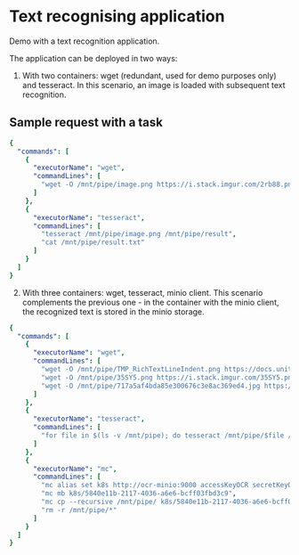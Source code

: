 # Text recognising application

Demo with a text recognition application.

The application can be deployed in two ways:
1) With two containers: wget (redundant, used for demo purposes only) and tesseract. In this scenario, an image is loaded with subsequent text recognition.

## Sample request with a task
```yaml
{
  "commands": [
    {
      "executorName": "wget",
      "commandLines": [
        "wget -O /mnt/pipe/image.png https://i.stack.imgur.com/2rb88.png"
      ]
    },
    {
      "executorName": "tesseract",
      "commandLines": [
        "tesseract /mnt/pipe/image.png /mnt/pipe/result",
        "cat /mnt/pipe/result.txt"
      ]
    }
  ]
}
```

2) With three containers: wget, tesseract, minio client. This scenario complements the previous one - in the container with the minio client, the recognized text is stored in the minio storage.

```yaml
{
  "commands": [
    {
      "executorName": "wget",
      "commandLines": [
        "wget -O /mnt/pipe/TMP_RichTextLineIndent.png https://docs.unity3d.com/Packages/com.unity.textmeshpro@3.2/manual/images/TMP_RichTextLineIndent.png",
        "wget -O /mnt/pipe/35SY5.png https://i.stack.imgur.com/35SY5.png",
        "wget -O /mnt/pipe/717a5af4bda85e300676c3e8ac369ed4.jpg https://i.pinimg.com/originals/71/7a/5a/717a5af4bda85e300676c3e8ac369ed4.jpg"
      ]
    },
    {
      "executorName": "tesseract",
      "commandLines": [
        "for file in $(ls -v /mnt/pipe); do tesseract /mnt/pipe/$file /mnt/pipe/${file%.*}; rm /mnt/pipe/$file; done"
      ]
    },
    {
      "executorName": "mc",
      "commandLines": [
        "mc alias set k8s http://ocr-minio:9000 accessKeyOCR secretKeyOCR",
        "mc mb k8s/5840e11b-2117-4036-a6e6-bcff03fbd3c9",
        "mc cp --recursive /mnt/pipe/ k8s/5840e11b-2117-4036-a6e6-bcff03fbd3c9",
        "rm -r /mnt/pipe/*"
      ]
    }
  ]
}
```